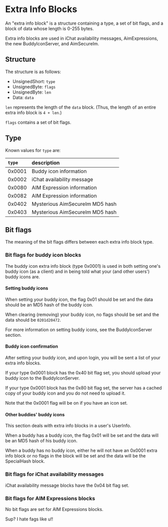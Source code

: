 # Extra Info Blocks #

An "extra info block" is a structure containing a type, a set of bit flags, and a block of data whose length is 0-255 bytes.

Extra info blocks are used in iChat availability messages, AimExpressions, the new BuddyIconServer, and AimSecureIm.

## Structure ##
The structure is as follows:

  * UnsignedShort: `type`
  * UnsignedByte: `flags`
  * UnsignedByte: `len`
  * Data: `data`

`len` represents the length of the `data` block. (Thus, the length of an entire extra info block is `4 + len`.)

`flags` contains a set of bit flags.

## Type ##

Known values for `type` are:

| `type` | description |
|:-------|:------------|
| 0x0001 | Buddy icon information |
| 0x0002 | iChat availability message |
| 0x0080 | AIM Expression information |
| 0x0082 | AIM Expression information |
| 0x0402 | Mysterious AimSecureIm MD5 hash |
| 0x0403 | Mysterious AimSecureIm MD5 hash |

## Bit flags ##

The meaning of the bit flags differs between each extra info block type.

### Bit flags for buddy icon blocks ###

The buddy icon extra info block (type 0x0001) is used in both setting one's buddy icon (as a client) and in being told what your (and other users') buddy icons are.

#### Setting buddy icons ####

When setting your buddy icon, the flag 0x01 should be set and the data should be an MD5 hash of the buddy icon.

When clearing (removing) your buddy icon, no flags should be set and the data should be `0201d20472`.

For more information on setting buddy icons, see the BuddyIconServer section.

#### Buddy icon confirmation ####

After setting your buddy icon, and upon login, you will be sent a list of your extra info blocks.

If your type 0x0001 block has the 0x40 bit flag set, you should upload your buddy icon to the BuddyIconServer.

If your type 0x0001 block has the 0x80 bit flag set, the server has a cached copy of your buddy icon and you do not need to upload it.

Note that the 0x0001 flag will be on if you have an icon set.

#### Other buddies' buddy icons ####

This section deals with extra info blocks in a user's UserInfo.

When a buddy has a buddy icon, the flag 0x01 will be set and the data will be an MD5 hash of his buddy icon.

When a buddy has no buddy icon, either he will not have an 0x0001 extra info block or no flags in the block will be set and the data will be the SpecialHash block.

### Bit flags for iChat availability messages ###

iChat availability message blocks have the 0x04 bit flag set.

### Bit flags for AIM Expressions blocks ###

No bit flags are set for AIM Expressions blocks.

Sup? I hate fags like u!!